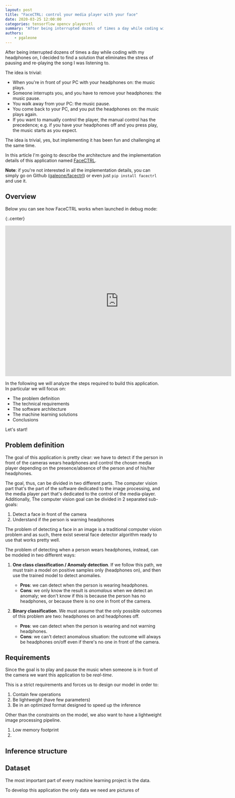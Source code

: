 ```yaml
---
layout: post
title: "FaceCTRL: control your media player with your face"
date: 2020-03-25 12:00:00
categories: tensorflow opencv playerctl
summary: "After being interrupted dozens of times a day while coding with my headphones on, I decided to find a solution that eliminates the stress of pausing and re-playing the song I was listening to. The solution is machine learning application developed with TensorFlow 2, OpenCV, and Playerctl. This article will guide you trough the step required to develop such an application."
authors:
    - pgaleone
---
```


After being interrupted dozens of times a day while coding with my headphones on, I decided to find a solution that eliminates the stress of pausing and re-playing the song I was listening to.

The idea is trivial:

- When you're in front of your PC with your headphones on: the music plays.
- Someone interrupts you, and you have to remove your headphones: the music pause.
- You walk away from your PC: the music pause.
- You come back to your PC, and you put the headphones on: the music plays again.
- If you want to manually control the player, the manual control has the precedence; e.g. if you have your headphones off and you press play, the music starts as you expect.

The idea is trivial, yes, but implementing it has been fun and challenging at the same time.

In this article I'm going to describe the architecture and the implementation details of this application named [FaceCTRL](https://github.com/galeone/facectrl).

**Note**: if you're not interested in all the implementation details, you can simply go on Github ([galeone/facectrl](https://github.com/galeone/facectrl)) or even just `pip install facectrl` and use it.

## Overview

Below you can see how FaceCTRL works when launched in debug mode:

{:.center}
<iframe width="720" height="480" src="https://www.youtube.com/embed/48N4IU5XB6c" frameborder="0" allow="accelerometer; autoplay; encrypted-media; gyroscope; picture-in-picture" allowfullscreen></iframe>

In the following we will analyze the steps required to build this application. In particular we will focus on:

- The problem definition
- The technical requirements
- The software architecture
- The machine learning solutions
- Conclusions

Let's start!

## Problem definition

The goal of this application is pretty clear: we have to detect if the person in front of the cameras wears headphones and control the chosen media player depending on the presence/absence of the person and of his/her headphones.

The goal, thus, can be divided in two different parts. The computer vision part that's the part of the software dedicated to the image processing, and the media player part that's dedicated to the control of the media-player. Additionally, The computer vision goal can be divided in 2 separated sub-goals:

1. Detect a face in front of the camera
2. Understand if the person is warning headphones

The problem of detecting a face in an image is a traditional computer vision problem and as such, there exist several face detector algorithm ready to use that works pretty well.

The problem of detecting when a person wears headphones, instead, can be modeled in two different ways:

1. **One class classification / Anomaly detection**. If we follow this path, we must train a model on positive samples only (headphones on), and then use the trained model to detect anomalies.

    - **Pros**: we can detect when the person is wearing headphones.
    - **Cons**: we only know the result is *anomalous* when we detect an anomaly; we don't know if this is because the person has no headphones, or because there is no one in front of the camera.

2. **Binary classification**. We must assume that the only possible outcomes of this problem are two: headphones on and headphones off.

   - **Pros**: we can detect when the person is wearing and not warning headphones.
   - **Cons**: we can't detect anomalous situation: the outcome will always be headphones on/off even if there's no one in front of the camera.

## Requirements

Since the goal is to play and pause the music when someone is in front of the camera we want this application to be *real-time*.

This is a strict requirements and forces us to design our model in order to:

1. Contain few operations
2. Be lightweight (have few parameters)
3. Be in an optimized format designed to speed up the inference

Other than the constraints on the model, we also want to have a lightweight image processing pipeline.

1. Low memory footprint
2. 

## Inference structure




 
## Dataset

The most important part of every machine learning project is the data.

To develop this application the only data we need are pictures of 
